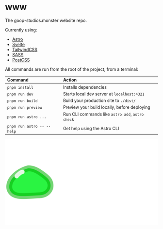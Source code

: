 # www

The goop-studios.monster website repo.

Currently using:

- [Astro](https://astro.build)
- [Svelte](https://svelte.dev)
- [TailwindCSS](https://tailwindcss.com)
- [SASS](https://sass-lang.com/)
- [PostCSS](https://postcss.org/)

All commands are run from the root of the project, from a terminal:

| Command                    | Action                                           |
| :------------------------- | :----------------------------------------------- |
| `pnpm install`             | Installs dependencies                            |
| `pnpm run dev`             | Starts local dev server at `localhost:4321`      |
| `pnpm run build`           | Build your production site to `./dist/`          |
| `pnpm run preview`         | Preview your build locally, before deploying     |
| `pnpm run astro ...`       | Run CLI commands like `astro add`, `astro check` |
| `pnpm run astro -- --help` | Get help using the Astro CLI                     |

![Goop Studios Logo](https://raw.githubusercontent.com/goop-studios/.github/main/resources/big_icon_green.png)
